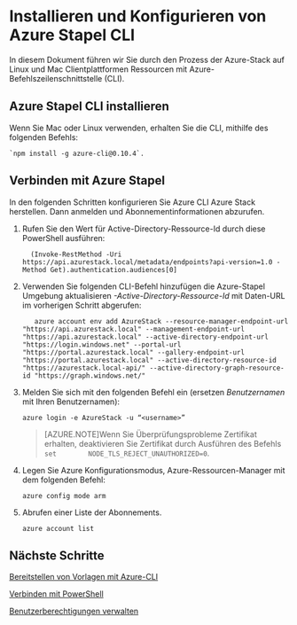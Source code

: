 <properties
    pageTitle="Verbinden mit Azure Stapel mit CLI | Microsoft Azure"
    description="Enthält Informationen zum Verwenden von plattformübergreifenden Befehlszeilenschnittstelle (CLI) verwalten und Bereitstellen von Ressourcen Azure Stapel"
    services="azure-stack"
    documentationCenter=""
    authors="HeathL17"
    manager="byronr"
    editor=""/>

<tags
    ms.service="azure-stack"
    ms.workload="na"
    ms.tgt_pltfrm="na"
    ms.devlang="na"
    ms.topic="article"
    ms.date="10/19/2016"
    ms.author="helaw"/>

# <a name="install-and-configure-azure-stack-cli"></a>Installieren und Konfigurieren von Azure Stapel CLI

In diesem Dokument führen wir Sie durch den Prozess der Azure-Stack auf Linux und Mac Clientplattformen Ressourcen mit Azure-Befehlszeilenschnittstelle (CLI).  

## <a name="install-azure-stack-cli"></a>Azure Stapel CLI installieren

Wenn Sie Mac oder Linux verwenden, erhalten Sie die CLI, mithilfe des folgenden Befehls:
  
    `npm install -g azure-cli@0.10.4`.


## <a name="connect-to-azure-stack"></a>Verbinden mit Azure Stapel
In den folgenden Schritten konfigurieren Sie Azure CLI Azure Stack herstellen. Dann anmelden und Abonnementinformationen abzurufen.

1.  Rufen Sie den Wert für Active-Directory-Ressource-Id durch diese PowerShell ausführen:
        
          (Invoke-RestMethod -Uri https://api.azurestack.local/metadata/endpoints?api-version=1.0 -Method Get).authentication.audiences[0]

2.  Verwenden Sie folgenden CLI-Befehl hinzufügen die Azure-Stapel Umgebung aktualisieren *-Active-Directory-Ressource-Id* mit Daten-URL im vorherigen Schritt abgerufen:

           azure account env add AzureStack --resource-manager-endpoint-url "https://api.azurestack.local" --management-endpoint-url "https://api.azurestack.local" --active-directory-endpoint-url  "https://login.windows.net" --portal-url "https://portal.azurestack.local" --gallery-endpoint-url "https://portal.azurestack.local" --active-directory-resource-id "https://azurestack.local-api/" --active-directory-graph-resource-id "https://graph.windows.net/"

3.  Melden Sie sich mit den folgenden Befehl ein (ersetzen *Benutzernamen* mit Ihren Benutzernamen):

        azure login -e AzureStack -u “<username>”

    >[AZURE.NOTE]Wenn Sie Überprüfungsprobleme Zertifikat erhalten, deaktivieren Sie Zertifikat durch Ausführen des Befehls `set        NODE_TLS_REJECT_UNAUTHORIZED=0`.

4.  Legen Sie Azure Konfigurationsmodus, Azure-Ressourcen-Manager mit dem folgenden Befehl:

        azure config mode arm

5.  Abrufen einer Liste der Abonnements.

        azure account list     

## <a name="next-steps"></a>Nächste Schritte

[Bereitstellen von Vorlagen mit Azure-CLI](azure-stack-deploy-template-command-line.md)

[Verbinden mit PowerShell](azure-stack-connect-powershell.md)

[Benutzerberechtigungen verwalten](azure-stack-manage-permissions.md)
